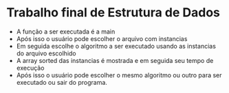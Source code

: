 # Trabalho final de Estrutura de Dados

- A função a ser executada é a main
- Após isso o usuário pode escolher o arquivo com instancias
- Em seguida escolhe o algoritmo a ser executado usando as instancias do arquivo escolhido
- A array sorted das instancias é mostrada e em seguida seu tempo de execução
- Após isso o usuário pode escolher o mesmo algoritmo ou outro para ser executado ou sair do programa.
